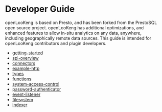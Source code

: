 Developer Guide
===============

openLooKeng is based on Presto, and has been forked from the PrestoSQL open source project. openLooKeng has additional optimizations, and enhanced features to allow in-situ analytics on any data, anywhere, including geographically remote data sources. This guide is intended for openLooKeng contributors and plugin developers.

  - [getting-started](develop/getting-started.md)
  - [spi-overview](develop/spi-overview.md)
  - [connectors](develop/connectors.md)
  - [example-http](develop/example-http.md)
  - [types](develop/types.md)
  - [functions](develop/functions.md)
  - [system-access-control](develop/system-access-control.md)
  - [password-authenticator](develop/password-authenticator.md)
  - [event-listener](develop/event-listener.md)
  - [filesystem](develop/filesystem.md)
  - [indexer](develop/indexer.md)
